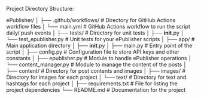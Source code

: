 Project Directory Structure:

ePublisher/
│
├── .github/workflows/          # Directory for GitHub Actions workflow files
│   └── main.yml                # GitHub Actions workflow to run the script daily/ push events
│
├── tests/                      # Directory for unit tests
│   ├── __init__.py
│   └── test_epublisher.py      # Unit tests for your ePublisher scripts
│
├── app/                        # Main application directory
│   ├── __init__.py
│   ├── main.py                 # Entry point of the script
│   ├── config.py               # Configuration file to store API keys and other constants
│   ├── epublisher.py           # Module to handle ePublisher operations
│   └── content_manager.py      # Module to manage the content of the posts
│
├── content/                    # Directory for post contents and images
│   ├── images/                 # Directory for images for each project
│   └── text/                   # Directory for text and hashtags for each project
│
├── requirements.txt            # File for listing the project dependencies
└── README.md                   # Documentation for the project




























